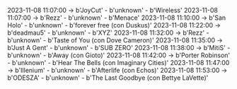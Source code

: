 2023-11-08 11:07:00 -> b'JoyCut' - b'unknown' - b'Wireless'
2023-11-08 11:07:00 -> b'Rezz' - b'unknown' - b'Menace'
2023-11-08 11:10:00 -> b'San Holo' - b'unknown' - b'forever free (con Duskus)'
2023-11-08 11:22:00 -> b'deadmau5' - b'unknown' - b'XYZ'
2023-11-08 11:32:00 -> b'Rezz' - b'unknown' - b'Taste of You (con Dove Cameron)'
2023-11-08 11:35:00 -> b'Just A Gent' - b'unknown' - b'SUB ZERO'
2023-11-08 11:38:00 -> b'MitiS' - b'unknown' - b'Away (con Gioto)'
2023-11-08 11:42:00 -> b'Porter Robinson' - b'unknown' - b'Hear The Bells (con Imaginary Cities)'
2023-11-08 11:47:00 -> b'Illenium' - b'unknown' - b'Afterlife (con Echos)'
2023-11-08 11:53:00 -> b'ODESZA' - b'unknown' - b'The Last Goodbye (con Bettye LaVette)'
